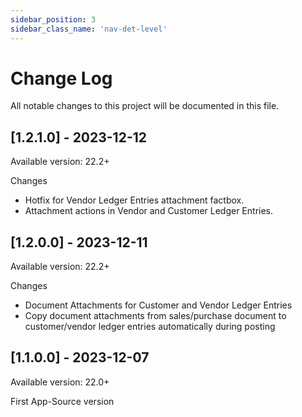 ```yaml
---
sidebar_position: 3
sidebar_class_name: 'nav-det-level'
---
```


# Change Log
All notable changes to this project will be documented in this file.
  
## [1.2.1.0] - 2023-12-12

Available version: 22.2+

Changes
- Hotfix for Vendor Ledger Entries attachment factbox.
- Attachment actions in Vendor and Customer Ledger Entries.

## [1.2.0.0] - 2023-12-11
  
Available version: 22.2+

Changes
- Document Attachments for Customer and Vendor Ledger Entries
- Copy document attachments from sales/purchase document to customer/vendor ledger entries automatically during posting

## [1.1.0.0] - 2023-12-07
  
Available version: 22.0+

First App-Source version

<!--  
### Added
 
### Changed
  
- [PROJECTNAME-ZZZZ](http://tickets.projectname.com/browse/PROJECTNAME-ZZZZ)
  PATCH Drupal.org is now used for composer.
 
### Fixed
 
- [PROJECTNAME-TTTT](http://tickets.projectname.com/browse/PROJECTNAME-TTTT)
  PATCH Add logic to runsheet teaser delete to delete corresponding
  schedule cards.
-->
